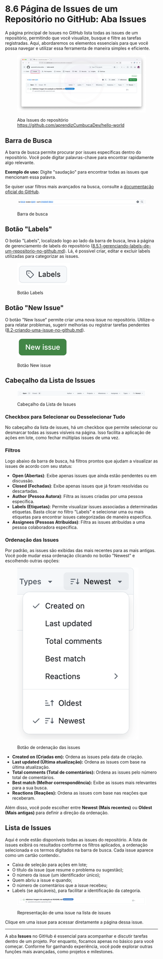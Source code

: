# 8.6 Página de Issues de um Repositório no GitHub: Aba Issues

A página principal de Issues no GitHub lista todas as issues de um repositório, permitindo que você visualize, busque e filtre as tarefas registradas. Aqui, abordaremos os elementos essenciais para que você possa navegar e utilizar essa ferramenta de maneira simples e eficiente.

<figure><img src="../.gitbook/assets/49_ Aba Issues com issue.png" alt=""><figcaption><p>Aba Issues do repositório <a href="https://github.com/aprendizCumbucaDev/hello-world">https://github.com/aprendizCumbucaDev/hello-world</a></p></figcaption></figure>

## Barra de Busca

A barra de busca permite procurar por issues específicas dentro do repositório. Você pode digitar palavras-chave para encontrar rapidamente algo relevante.

**Exemplo de uso:** Digite "saudação" para encontrar todas as issues que mencionam essa palavra.

Se quiser usar filtros mais avançados na busca, consulte a [documentação oficial do GitHub](https://docs.github.com/pt/issues/tracking-your-work-with-issues/filtering-and-searching-issues-and-pull-requests).

<figure><img src="../.gitbook/assets/image (84).png" alt=""><figcaption><p>Barra de busca</p></figcaption></figure>

## Botão "Labels"

O botão "Labels", localizado logo ao lado da barra de busca, leva à página de gerenciamento de labels do repositório ([8.5.1-gerenciando-labels-de-um-repositorio-no-github.md](8.5-categorizando-issues-de-um-repositorio-atraves-de-labels-no-github/8.5.1-gerenciando-labels-de-um-repositorio-no-github.md "mention")). Lá, é possível criar, editar e excluir labels utilizadas para categorizar as issues.

<figure><img src="../.gitbook/assets/image (85).png" alt="" width="174"><figcaption><p>Botão Labels</p></figcaption></figure>

## Botão "New Issue"

O botão "New Issue" permite criar uma nova issue no repositório. Utilize-o para relatar problemas, sugerir melhorias ou registrar tarefas pendentes ([8.2-criando-uma-issue-no-github.md](8.2-criando-uma-issue-no-github.md "mention")).&#x20;

<figure><img src="../.gitbook/assets/image (86).png" alt="" width="171"><figcaption><p>Botão New issue</p></figcaption></figure>

## Cabeçalho da Lista de Issues

<figure><img src="../.gitbook/assets/image (87).png" alt=""><figcaption><p>Cabeçalho da Lista de Issues</p></figcaption></figure>

### Checkbox para Selecionar ou Desselecionar Tudo

No cabeçalho da lista de issues, há um checkbox que permite selecionar ou desmarcar todas as issues visíveis na página. Isso facilita a aplicação de ações em lote, como fechar múltiplas issues de uma vez.

### Filtros

Logo abaixo da barra de busca, há filtros prontos que ajudam a visualizar as issues de acordo com seu status:

* **Open (Abertas)**: Exibe apenas issues que ainda estão pendentes ou em discussão.
* **Closed (Fechadas)**: Exibe apenas issues que já foram resolvidas ou descartadas.
* **Author (Pessoa Autora)**: Filtra as issues criadas por uma pessoa específica.
* **Labels (Etiquetas)**: Permite visualizar issues associadas a determinadas etiquetas. Basta clicar no filtro "Labels" e selecionar uma ou mais etiquetas para encontrar issues categorizadas de maneira específica.
* **Assignees (Pessoas Atribuídas)**: Filtra as issues atribuídas a uma pessoa colaboradora específica.

### Ordenação das Issues

Por padrão, as issues são exibidas das mais recentes para as mais antigas. Você pode mudar essa ordenação clicando no botão "Newest" e escolhendo outras opções:

<figure><img src="../.gitbook/assets/image (88).png" alt=""><figcaption><p>Botão de ordenação das issues</p></figcaption></figure>

* **Created on (Criadas em):** Ordena as issues pela data de criação.
* **Last updated (Última atualização):** Ordena as issues com base na última atualização.
* **Total comments (Total de comentários):** Ordena as issues pelo número total de comentários.
* **Best match (Melhor correspondência):** Exibe as issues mais relevantes para a sua busca.
* **Reactions (Reações):** Ordena as issues com base nas reações que receberam.

Além disso, você pode escolher entre **Newest (Mais recentes)** ou **Oldest (Mais antigas)** para definir a direção da ordenação.

## Lista de Issues

Aqui é onde estão disponíveis todas as issues do repositório. A lista de issues exibirá os resultados conforme os filtros aplicados, a ordenação selecionada e os termos digitados na barra de busca. Cada issue aparece como um cartão contendo:.

* Caixa de seleção para ações em lote;
* O título da issue (que resume o problema ou sugestão);
* O número da issue (um identificador único);
* Quem abriu a issue e quando;
* O número de comentários que a issue recebeu;
* Labels (se aplicáveis), para facilitar a identificação da categoria.

<figure><img src="../.gitbook/assets/image (89).png" alt=""><figcaption><p>Representação de uma issue na lista de issues</p></figcaption></figure>

Clique em uma issue para acessar diretamente a página dessa issue.

***

A aba **Issues** no GitHub é essencial para acompanhar e discutir tarefas dentro de um projeto. Por enquanto, focamos apenas no básico para você começar. Conforme for ganhando experiência, você pode explorar outras funções mais avançadas, como projetos e milestones.
